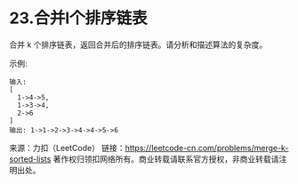# 23.合并l个排序链表
合并 k 个排序链表，返回合并后的排序链表。请分析和描述算法的复杂度。

示例:
```text
输入:
[
  1->4->5,
  1->3->4,
  2->6
]
输出: 1->1->2->3->4->4->5->6
```

来源：力扣（LeetCode）
链接：https://leetcode-cn.com/problems/merge-k-sorted-lists
著作权归领扣网络所有。商业转载请联系官方授权，非商业转载请注明出处。